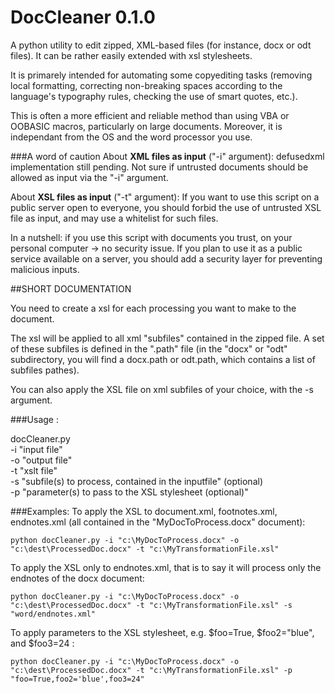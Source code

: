 DocCleaner 0.1.0
==========


A python utility to edit zipped, XML-based files (for instance, docx or odt files). It can be rather easily extended with xsl stylesheets.

It is primarely intended for automating some copyediting tasks (removing local formatting, correcting non-breaking spaces according to the language's typography rules, checking the use of smart quotes, etc.). 

This is often a more efficient and reliable method than using VBA or OOBASIC macros, particularly on large documents.
Moreover, it is independant from the OS and the word processor you use.

###A word of caution
About **XML files as input** ("-i" argument): defusedxml implementation still pending. Not sure if untrusted documents should be allowed as input via the "-i" argument.

About **XSL files as input** ("-t" argument): If you want to use this script on a public server open to everyone, you should forbid the use of untrusted XSL file as input, and may use a whitelist for such files.

In a nutshell: if you use this script with documents you trust, on your personal computer -> no security issue. If you plan to use it as a public service available on a server, you should add a security layer for preventing malicious inputs.

##SHORT DOCUMENTATION

You need to create a xsl for each processing you want to make to the document. 

The xsl will be applied to all xml "subfiles" contained in the zipped file. A set of these subfiles is defined in the ".path" file (in the "docx" or "odt" subdirectory, you will find a docx.path or odt.path, which contains a list of subfiles pathes).

You can also apply the XSL file on xml subfiles of your choice, with the -s argument.

###Usage :

docCleaner.py  
 -i "input file"   
 -o "output file"   
 -t "xslt file"  
 -s "subfile(s) to process, contained in the inputfile" (optional)  
 -p "parameter(s) to pass to the XSL stylesheet (optional)"
 
###Examples:
 To apply the XSL to document.xml, footnotes.xml, endnotes.xml (all contained in the "MyDocToProcess.docx" document):

    python docCleaner.py -i "c:\MyDocToProcess.docx" -o "c:\dest\ProcessedDoc.docx" -t "c:\MyTransformationFile.xsl"
 
To apply the XSL only to endnotes.xml, that is to say it will process only the endnotes of the docx document:
 
    python docCleaner.py -i "c:\MyDocToProcess.docx" -o "c:\dest\ProcessedDoc.docx" -t "c:\MyTransformationFile.xsl" -s "word/endnotes.xml"
    
To apply parameters to the XSL stylesheet, e.g. $foo=True, $foo2="blue", and $foo3=24 :

    python docCleaner.py -i "c:\MyDocToProcess.docx" -o "c:\dest\ProcessedDoc.docx" -t "c:\MyTransformationFile.xsl" -p "foo=True,foo2='blue',foo3=24"
 

